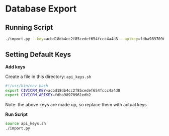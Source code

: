 # Database Export

## Running Script

```bash
./import.py --key=acbd18db4cc2f85cedef654fccc4a4d8 --apikey=fdba98970961edb2
```

## Setting Default Keys

**Add keys**

Create a file in this directory: `api_keys.sh`

```bash
#!/usr/bin/env bash
export CIVICRM_KEY=acbd18db4cc2f85cedef654fccc4a4d8
export CIVICRM_APIKEY=fdba98970961edb2
```

Note: the above keys are made up, so replace them with actual keys

**Run Script**

```bash
source api_keys.sh
./import.py
```
